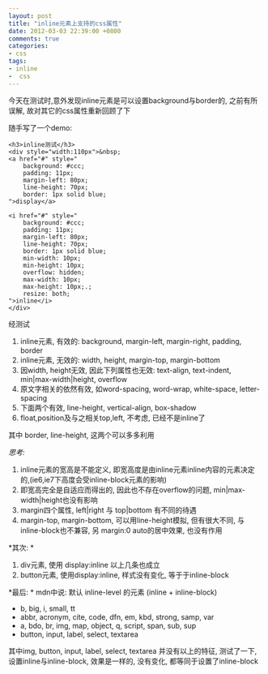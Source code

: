 ```yaml
---
layout: post
title: "inline元素上支持的css属性"
date: 2012-03-03 22:39:00 +0800
comments: true
categories:
- css
tags:
- inline
-  css
---
```


今天在测试时,意外发现inline元素是可以设置background与border的, 之前有所误解, 故对其它的css属性重新回顾了下

随手写了一个demo:

```
<h3>inline测试</h3>
<div style="width:110px">&nbsp;
<a href="#" style="
    background: #ccc;
    padding: 11px;
    margin-left: 80px;
    line-height: 70px;
    border: 1px solid blue;
">display</a>

<i href="#" style="
    background: #ccc;
    padding: 11px;
    margin-left: 80px;
    line-height: 70px;
    border: 1px solid blue;
    min-width: 10px;
    min-height: 10px;
    overflow: hidden;
    max-width: 10px;
    max-height: 10px;.;
    resize: both;
">inline</i>
</div>

```


经测试
1. inline元素, 有效的: background, margin-left, margin-right, padding, border
2. inline元素, 无效的: width, height, margin-top, margin-bottom
3. 因width, height无效, 因此下列属性也无效: text-align, text-indent, min|max-width|height, overflow
4. 原文字相关的依然有效, 如word-spacing,  word-wrap,  white-space, letter-spacing
5. 下面两个有效, line-height, vertical-align, box-shadow
6. float,position及与之相关top,left, 不考虑, 已经不是inline了

其中 border, line-height, 这两个可以多多利用

*思考:*
1. inline元素的宽高是不能定义, 即宽高度是由inline元素inline内容的元素决定的,(ie6,ie7下高度会受inline-block元素的影响)
2. 即宽高完全是自适应而得出的, 因此也不存在overflow的问题, min|max-width|height也没有影响
3. margin四个属性, left|right 与 top|bottom 有不同的待遇
4. margin-top, margin-bottom, 可以用line-height模拟, 但有很大不同, 与inline-block也不兼容,  另 margin:0 auto的居中效果, 也没有作用

*其次: *
1. div元素, 使用 display:inline 以上几条也成立
2. button元素, 使用display:inline, 样式没有变化, 等于于inline-block


*最后: *
mdn中说: 默认 inline-level 的元素 (inline + inline-block)

* b, big, i, small, tt
* abbr, acronym, cite, code, dfn, em, kbd, strong, samp, var
* a, bdo, br, img, map, object, q, script, span, sub, sup
* button, input, label, select, textarea

其中img, button, input, label, select, textarea 并没有以上的特征, 测试了一下, 设置inline与inline-block, 效果是一样的, 没有变化, 都等同于设置了inline-block







